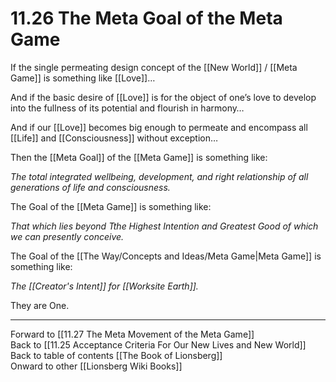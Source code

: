 # 11.26 The Meta Goal of the Meta Game

If the single permeating design concept of the [[New World]] / [[Meta Game]] is something like [[Love]]…

And if the basic desire of [[Love]] is for the object of one’s love to develop into the fullness of its potential and flourish in harmony…

And if our [[Love]] becomes big enough to permeate and encompass all [[Life]] and [[Consciousness]] without exception…

Then the [[Meta Goal]] of the [[Meta Game]] is something like:

*The total integrated wellbeing, development, and right relationship of all generations of life and consciousness.* 

The Goal of the [[Meta Game]] is something like:

*That which lies beyond Tthe Highest Intention and Greatest Good of which we can presently conceive.*

The Goal of the [[The Way/Concepts and Ideas/Meta Game|Meta Game]] is something like: 

*The [[Creator's Intent]] for [[Worksite Earth]].* 

They are One.

___

Forward to [[11.27 The Meta Movement of the Meta Game]]  
Back to [[11.25 Acceptance Criteria For Our New Lives and New World]]  
Back to table of contents [[The Book of Lionsberg]]  
Onward to other [[Lionsberg Wiki Books]]  